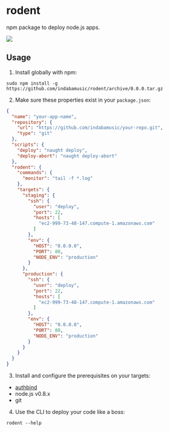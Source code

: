 # rodent

npm package to deploy node.js apps.

![](http://static.fjcdn.com/pictures/epic_c3c08f_738620.jpg)

## Usage

1. Install globally with npm:

  ```
  sudo npm install -g https://github.com/indabamusic/rodent/archive/0.0.0.tar.gz
  ```

2. Make sure these properties exist in your `package.json`:

  ```json
  {
    "name": "your-app-name",
    "repository": {
      "url": "https://github.com/indabamusic/your-repo.git",
      "type": "git"
    },
    "scripts": {
      "deploy": "naught deploy",
      "deploy-abort": "naught deploy-abort"
    },
    "rodent": {
      "commands": {
        "monitor": "tail -f *.log"
      },
      "targets": {
        "staging": {
          "ssh": {
            "user": "deploy",
            "port": 22,
            "hosts": [
              "ec2-999-73-48-147.compute-1.amazonaws.com"
            ]
          },
          "env": {
            "HOST": "0.0.0.0",
            "PORT": 80,
            "NODE_ENV": "production"
          }
        },
        "production": {
          "ssh": {
            "user": "deploy",
            "port": 22,
            "hosts": [
              "ec2-999-73-48-147.compute-1.amazonaws.com"
            ]
          },
          "env": {
            "HOST": "0.0.0.0",
            "PORT": 80,
            "NODE_ENV": "production"
          }
        }
      }
    }
  }
  ```

3. Install and configure the prerequisites on your targets:

  * [authbind](http://www.debian-administration.org/articles/386)
  * node.js v0.8.x
  * git

4. Use the CLI to deploy your code like a boss:

  ```
  rodent --help
  ```

